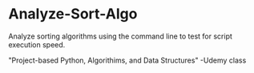# Analyze-Sort-Algo
Analyze sorting algorithms using the command line to test for script execution speed.

"Project-based Python, Algorithims, and Data Structures" -Udemy class

